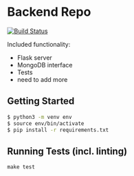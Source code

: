 # Backend Repo

[![Build Status](https://travis-ci.com/samjett247/OU-Student-Reviews-DB.svg?token=SVpA8x2aEJENtpVkhC28&branch=master)](https://travis-ci.com/samjett247/OU-Student-Reviews-DB)

Included functionality:
- Flask server
- MongoDB interface
- Tests
- need to add more

## Getting Started

```bash
$ python3 -m venv env
$ source env/bin/activate
$ pip install -r requirements.txt
```

## Running Tests (incl. linting)

`make test`